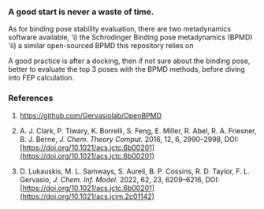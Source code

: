 ### A good start is never a waste of time. 

As for binding pose stability evaluation, there are two metadynamics software available, 'i) the Schrodinger Binding pose metadynamics (BPMD) 'ii) a similar open-sourced BPMD this repository relies on 

A good practice is after a docking, then if not sure about the binding pose, better to evaluate the top 3 poses with the BPMD methods, before diving into FEP calculation.

### References

1. https://github.com/Gervasiolab/OpenBPMD 

2. A. J. Clark, P. Tiwary, K. Borrelli, S. Feng, E. Miller, R. Abel, R. A. Friesner, B. J. Berne, _J. Chem. Theory Comput._ 2016, 12, 6, 2990–2998, DOI:[https://doi.org/10.1021/acs.jctc.6b00201](https://doi.org/10.1021/acs.jctc.6b00201) 
3. D. Lukauskis, M. L. Samways, S. Aureli, B. P. Cossins, R. D. Taylor, F. L. Gervasio, _J. Chem. Inf. Model._ 2022, 62, 23, 6209–6216, DOI:[https://doi.org/10.1021/acs.jctc.6b00201](https://doi.org/10.1021/acs.jcim.2c01142)
